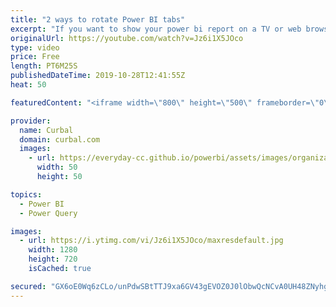```yaml
---
title: "2 ways to rotate Power BI tabs"
excerpt: "If you want to show your power bi report on a TV or web browser and have the tabs rotate at a interval you specify, this video is for you. I will show you two ways to do that.  Link to Google analytics template app: https://appsource.microsoft.com/en-us/product/power-bi/curbal.google-analytics-template-by-curbal?tab=Overview"
originalUrl: https://youtube.com/watch?v=Jz6i1X5JOco
type: video
price: Free
length: PT6M25S
publishedDateTime: 2019-10-28T12:41:55Z
heat: 50

featuredContent: "<iframe width=\"800\" height=\"500\" frameborder=\"0\" src=\"https://www.youtube.com/embed/Jz6i1X5JOco\" allow=\"accelerometer; autoplay; encrypted-media; gyroscope; picture-in-picture\" allowfullscreen></iframe>"

provider:
  name: Curbal
  domain: curbal.com
  images:
    - url: https://everyday-cc.github.io/powerbi/assets/images/organizations/curbal.com-50x50.jpg
      width: 50
      height: 50

topics:
  - Power BI
  - Power Query

images:
  - url: https://i.ytimg.com/vi/Jz6i1X5JOco/maxresdefault.jpg
    width: 1280
    height: 720
    isCached: true

secured: "GX6oE0Wq6zCLo/unPdwSBtTTJ9xa6GV43gEVOZ0J0lObwQcNCvA0UH48ZNyhgenbdZGx99yUrn3OuJ03nokq8GRfo/RKvOmG5K6Xld9OuD4qd/Xy+OGO2OvEFfFRj/enQsMcvkINFb6djkxkKe4uxQDHaINmjNOoTCtknBQR6tKkQZUkbUDxNg3F7lY2qf8LNzl/KJUNPdVFrtm7Q34T7KZp2V/R1aYxkgBNqR/P8siZOcXcBWioRccCmZK+7jONChbg3hIrq0mQf3KaBriiLJuJR7s8EMLcO9tLacFzDjEh3JgKXNQxIDSqnCb/5LPJ2/IJ3XZvxcHlBg7ndrdG2OfADuCqyrBWXFNjQuxxO2UKwKGODS9Xy6HHQT31/l5lfwdmesbtjdvgm/5hGRki2FTTGONLaL4o4RGigbW1Gg8=;Y0LDaNzSrfscu9ujLXgJLA=="
---
```


